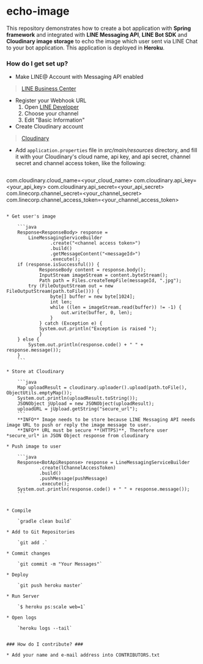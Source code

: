 # echo-image #

This repository demonstrates how to create a bot application with **Spring framework** and integrated with **LINE Messaging API**, **LINE Bot SDK** and **Cloudinary image storage** to echo the image which user sent via LINE Chat to your bot application. This application is deployed in **Heroku**.

### How do I get set up? ###
* Make LINE@ Account with Messaging API enabled
> [LINE Business Center](https://business.line.me/en/)

* Register your Webhook URL
	1. Open [LINE Developer](https://developers.line.me/)
	2. Choose your channel
	3. Edit "Basic Information"
* Create Cloudinary account
> [Cloudinary](http://cloudinary.com)

* Add `application.properties` file in *src/main/resources* directory, and fill it with your Cloudinary's cloud name, api key, and api secret, channel secret and channel access token, like the following:

	```ini
com.cloudinary.cloud_name=<your_cloud_name>
com.cloudinary.api_key=<your_api_key>
com.cloudinary.api_secret=<your_api_secret>
com.linecorp.channel_secret=<your_channel_secret>
com.linecorp.channel_access_token=<your_channel_access_token>
```

* Get user's image

	```java
	Response<ResponseBody> response =
        LineMessagingServiceBuilder
                .create("<channel access token>")
                .build()
                .getMessageContent("<messageId>")
                .execute();
	if (response.isSuccessful()) {
    		ResponseBody content = response.body();
    		InputStream imageStream = content.byteStream();
    		Path path = Files.createTempFile(messageId, ".jpg");
		try (FileOutputStream out = new FileOutputStream(path.toFile())) {
    			byte[] buffer = new byte[1024];
       			int len;
       			while ((len = imageStream.read(buffer)) != -1) {
       				out.write(buffer, 0, len);
       			}
     		} catch (Exception e) {
     		System.out.println("Exception is raised ");
     		}
	} else {
    	System.out.println(response.code() + " " + response.message());
	}
	```

* Store at Cloudinary

	```java
	Map uploadResult = cloudinary.uploader().upload(path.toFile(), ObjectUtils.emptyMap());
    System.out.println(uploadResult.toString());
    JSONObject jUpload = new JSONObject(uploadResult);
    uploadURL = jUpload.getString("secure_url");
	```
	**INFO** Image needs to be store because LINE Messaging API needs image URL to push or reply the image message to user.
	**INFO** URL must be secure **(HTTPS)**, Therefore user *secure_url* in JSON Object response from cloudinary

* Push image to user

	```java
	Response<BotApiResponse> response = LineMessagingServiceBuilder
            .create(lChannelAccessToken)
            .build()
            .pushMessage(pushMessage)
            .execute();
   	System.out.println(response.code() + " " + response.message());
	```


* Compile

	`gradle clean build`

* Add to Git Repositories
	
	`git add .`

* Commit changes

	`git commit -m "Your Messages"`

* Deploy

	`git push heroku master`

* Run Server

	`$ heroku ps:scale web=1`

* Open logs

	`heroku logs --tail`


### How do I contribute? ###

* Add your name and e-mail address into CONTRIBUTORS.txt
